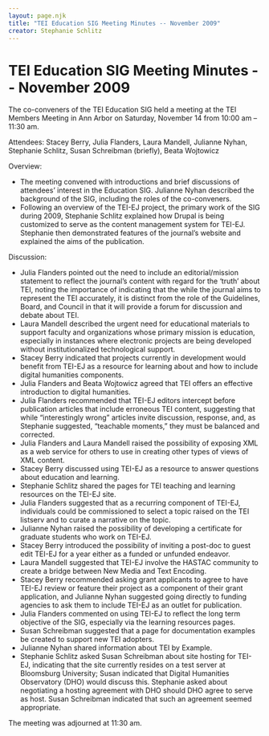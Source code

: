 ```yaml
---
layout: page.njk
title: "TEI Education SIG Meeting Minutes -- November 2009"
creator: Stephanie Schlitz
---
```

# TEI Education SIG Meeting Minutes -- November 2009



The co\-conveners of the TEI Education SIG held a meeting at the TEI Members Meeting
 in Ann Arbor on Saturday, November 14 from 10:00 am – 11:30 am.


Attendees: Stacey Berry, Julia Flanders, Laura Mandell, Julianne Nyhan, Stephanie
 Schlitz, Susan Schreibman (briefly), Beata Wojtowicz


Overview:
 
 
 * The meeting convened with introductions and brief discussions of attendees’ interest
 in the Education SIG. Julianne Nyhan described the background of the SIG, including
 the roles of the co\-conveners.
* Following an overview of the TEI\-EJ project, the primary work of the SIG during 2009,
 Stephanie Schlitz explained how Drupal is being customized to serve as the content
 management system for TEI\-EJ. Stephanie then demonstrated features of the journal’s
 website and explained the aims of the publication.


Discussion:
 
 
 * Julia Flanders pointed out the need to include an editorial/mission statement to reflect
 the journal’s content with regard for the ‘truth’ about TEI, noting the importance
 of indicating that the while the journal aims to represent the TEI accurately, it
 is distinct from the role of the Guidelines, Board, and Council in that it will provide
 a forum for discussion and debate about TEI.
* Laura Mandell described the urgent need for educational materials to support faculty
 and organizations whose primary mission is education, especially in instances where
 electronic projects are being developed without institutionalized technological support.
* Stacey Berry indicated that projects currently in development would benefit from TEI\-EJ
 as a resource for learning about and how to include digital humanities components.
* Julia Flanders and Beata Wojtowicz agreed that TEI offers an effective introduction
 to digital humanities.
* Julia Flanders recommended that TEI\-EJ editors intercept before publication articles
 that include erroneous TEI content, suggesting that while “interestingly wrong” articles
 invite discussion, response, and, as Stephanie suggested, “teachable moments,” they
 must be balanced and corrected.
* Julia Flanders and Laura Mandell raised the possibility of exposing XML as a web service
 for others to use in creating other types of views of XML content.
* Stacey Berry discussed using TEI\-EJ as a resource to answer questions about education
 and learning.
* Stephanie Schlitz shared the pages for TEI teaching and learning resources on the
 TEI\-EJ site.
* Julia Flanders suggested that as a recurring component of TEI\-EJ, individuals could
 be commissioned to select a topic raised on the TEI listserv and to curate a narrative
 on the topic.
* Julianne Nyhan raised the possibility of developing a certificate for graduate students
 who work on TEI\-EJ.
* Stacey Berry introduced the possibility of inviting a post\-doc to guest edit TEI\-EJ
 for a year either as a funded or unfunded endeavor.
* Laura Mandell suggested that TEI\-EJ involve the HASTAC community to create a bridge
 between New Media and Text Encoding.
* Stacey Berry recommended asking grant applicants to agree to have TEI\-EJ review or
 feature their project as a component of their grant application, and Julianne Nyhan
 suggested going directly to funding agencies to ask them to include TEI\-EJ as an outlet
 for publication.
* Julia Flanders commented on using TEI\-EJ to reflect the long term objective of the
 SIG, especially via the learning resources pages.
* Susan Schreibman suggested that a page for documentation examples be created to support
 new TEI adopters.
* Julianne Nyhan shared information about TEI by Example.
* Stephanie Schlitz asked Susan Schreibman about site hosting for TEI\-EJ, indicating
 that the site currently resides on a test server at Bloomsburg University; Susan indicated
 that Digital Humanities Observatory (DHO) would discuss this. Stephanie asked about
 negotiating a hosting agreement with DHO should DHO agree to serve as host. Susan
 Schreibman indicated that such an agreement seemed appropriate.


The meeting was adjourned at 11:30 am.



